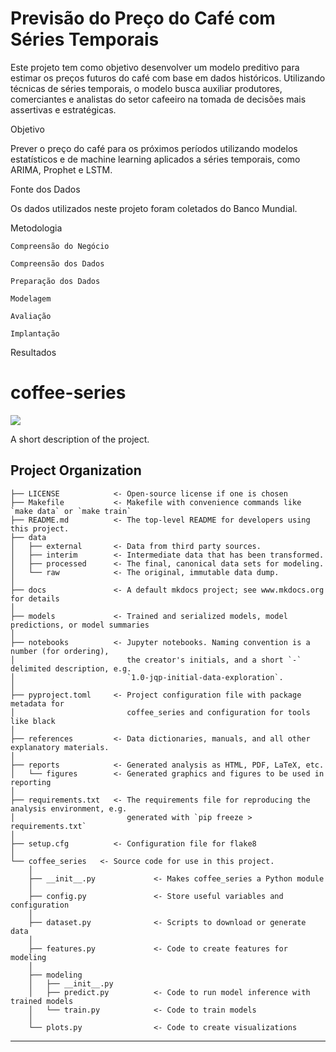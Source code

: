 # Previsão do Preço do Café com Séries Temporais 

Este projeto tem como objetivo desenvolver um modelo preditivo para estimar os preços futuros do café com base em dados históricos. Utilizando técnicas de séries temporais, o modelo busca auxiliar produtores, comerciantes e analistas do setor cafeeiro na tomada de decisões mais assertivas e estratégicas.

Objetivo

Prever o preço do café para os próximos períodos utilizando modelos estatísticos e de machine learning aplicados a séries temporais, como ARIMA, Prophet e LSTM.

Fonte dos Dados

Os dados utilizados neste projeto foram coletados do Banco Mundial.

Metodologia

    Compreensão do Negócio

    Compreensão dos Dados

    Preparação dos Dados

    Modelagem

    Avaliação

    Implantação

Resultados


# coffee-series

<a target="_blank" href="https://cookiecutter-data-science.drivendata.org/">
    <img src="https://img.shields.io/badge/CCDS-Project%20template-328F97?logo=cookiecutter" />
</a>

A short description of the project.

## Project Organization

```
├── LICENSE            <- Open-source license if one is chosen
├── Makefile           <- Makefile with convenience commands like `make data` or `make train`
├── README.md          <- The top-level README for developers using this project.
├── data
│   ├── external       <- Data from third party sources.
│   ├── interim        <- Intermediate data that has been transformed.
│   ├── processed      <- The final, canonical data sets for modeling.
│   └── raw            <- The original, immutable data dump.
│
├── docs               <- A default mkdocs project; see www.mkdocs.org for details
│
├── models             <- Trained and serialized models, model predictions, or model summaries
│
├── notebooks          <- Jupyter notebooks. Naming convention is a number (for ordering),
│                         the creator's initials, and a short `-` delimited description, e.g.
│                         `1.0-jqp-initial-data-exploration`.
│
├── pyproject.toml     <- Project configuration file with package metadata for 
│                         coffee_series and configuration for tools like black
│
├── references         <- Data dictionaries, manuals, and all other explanatory materials.
│
├── reports            <- Generated analysis as HTML, PDF, LaTeX, etc.
│   └── figures        <- Generated graphics and figures to be used in reporting
│
├── requirements.txt   <- The requirements file for reproducing the analysis environment, e.g.
│                         generated with `pip freeze > requirements.txt`
│
├── setup.cfg          <- Configuration file for flake8
│
└── coffee_series   <- Source code for use in this project.
    │
    ├── __init__.py             <- Makes coffee_series a Python module
    │
    ├── config.py               <- Store useful variables and configuration
    │
    ├── dataset.py              <- Scripts to download or generate data
    │
    ├── features.py             <- Code to create features for modeling
    │
    ├── modeling                
    │   ├── __init__.py 
    │   ├── predict.py          <- Code to run model inference with trained models          
    │   └── train.py            <- Code to train models
    │
    └── plots.py                <- Code to create visualizations
```

--------

